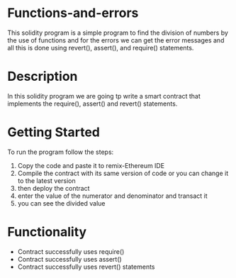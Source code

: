 # Functions-and-errors
This solidity program is a simple program to find the division of numbers by the use of functions and for the errors we can get the error messages and all this is done using revert(), assert(), and require() statements.
# Description
In this solidity program we are going tp write a smart contract that implements the require(), assert() and revert() statements.
# Getting Started
To run the program follow the steps:
1. Copy the code and paste it to remix-Ethereum IDE
2. Compile the contract with its same version of code or you can change it to the latest version
3. then deploy the contract 
4. enter the value of the numerator and denominator and transact it
5. you can see the divided value
# Functionality
* Contract successfully uses require()
* Contract successfully uses assert()
* Contract successfully uses revert() statements
